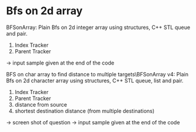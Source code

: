 # Bfs on 2d array
BFSonArray:
Plain Bfs on 2d integer array using structures, C++ STL queue and pair.
1) Index Tracker
2) Parent Tracker

-> input sample given at the end of the code

BFS on char array to find distance to multiple targets\BFSonArray v4:
Plain Bfs on 2d character array using structures, C++ STL queue, list and pair.
1) Index Tracker
2) Parent Tracker
3) distance from source
4) shortest destination distance (from multiple destinations)

-> screen shot of question
-> input sample given at the end of the code
